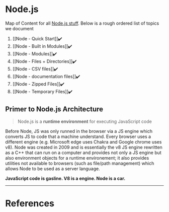 # Node.js

Map of Content for all [Node.js stuff](https://nodejs.dev/learn). Below is a rough ordered list of topics we document

1.  [[Node - Quick Start]]✔️
2.  [[Node - Built in Modules]]✔️
3.  [[Node - Modules]]✔️
4.  [[Node - Files + Directories]]✔️
5.  [[Node - CSV files]]✔️
6.  [[Node - documentation files]]✔️
7.  [[Node - Zipped Files]]✔️
8.  [[Node - Temporary Files]]✔️

## Primer to Node.js Architecture

> Node.js is a **runtime environment** for executing JavaScript code

Before Node, JS was only runned in the browser via a JS engine which converts JS to code that a machine understand. Every browser uses a different engine (e.g. Microsoft edge uses Chakra and Google chrome uses v8). Node was created in 2009 and is essentially the v8 JS engine rewritten as a C++ that can run on a computer and provides not only a JS engine but also environment objects for a runtime environement; it also provides utilities not available to browsers (such as file/path management) which allows Node to be used as a server language.

**JavaScript code is gasline. V8 is a engine. Node is a car.**

---

# References
